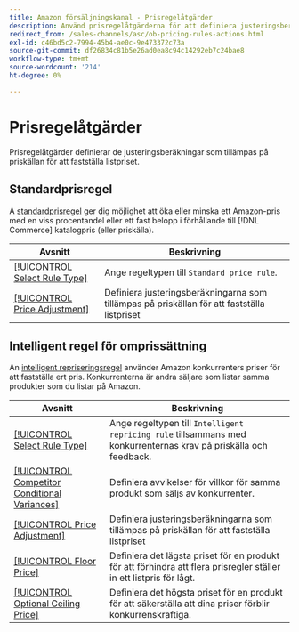 ```yaml
---
title: Amazon försäljningskanal - Prisregelåtgärder
description: Använd prisregelåtgärderna för att definiera justeringsberäkningarna som tillämpas på priskällan för att fastställa Amazon listpris.
redirect_from: /sales-channels/asc/ob-pricing-rules-actions.html
exl-id: c46bd5c2-7994-45b4-ae0c-9e473372c73a
source-git-commit: df26834c81b5e26ad0ea8c94c14292eb7c24bae8
workflow-type: tm+mt
source-wordcount: '214'
ht-degree: 0%

---
```


# Prisregelåtgärder

Prisregelåtgärder definierar de justeringsberäkningar som tillämpas på priskällan för att fastställa listpriset.

## Standardprisregel

A [standardprisregel](./standard-price-rules.md) ger dig möjlighet att öka eller minska ett Amazon-pris med en viss procentandel eller ett fast belopp i förhållande till [!DNL Commerce] katalogpris (eller priskälla).

| Avsnitt | Beskrivning |
|--- |--- |
| [[!UICONTROL Select Rule Type]](./standard-price-rules.md) | Ange regeltypen till `Standard price rule`. |
| [[!UICONTROL Price Adjustment]](./standard-price-rules.md) | Definiera justeringsberäkningarna som tillämpas på priskällan för att fastställa listpriset |

## Intelligent regel för omprissättning

An [intelligent repriseringsregel](./intelligent-repricing-rules.md) använder Amazon konkurrenters priser för att fastställa ert pris. Konkurrenterna är andra säljare som listar samma produkter som du listar på Amazon.

| Avsnitt | Beskrivning |
|--- |--- |
| [[!UICONTROL Select Rule Type]](./intelligent-repricing-rules.md) | Ange regeltypen till `Intelligent repricing rule` tillsammans med konkurrenternas krav på priskälla och feedback. |
| [[!UICONTROL Competitor Conditional Variances]](./competitor-conditional-variances.md) | Definiera avvikelser för villkor för samma produkt som säljs av konkurrenter. |
| [[!UICONTROL Price Adjustment]](./price-adjustment.md) | Definiera justeringsberäkningarna som tillämpas på priskällan för att fastställa listpriset |
| [[!UICONTROL Floor Price]](./floor-price.md) | Definiera det lägsta priset för en produkt för att förhindra att flera prisregler ställer in ett listpris för lågt. |
| [[!UICONTROL Optional Ceiling Price]](./optional-ceiling-price.md) | Definiera det högsta priset för en produkt för att säkerställa att dina priser förblir konkurrenskraftiga. |
